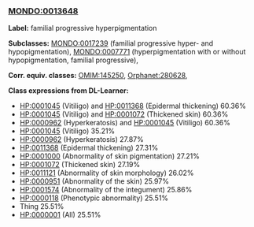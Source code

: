 
### [MONDO:0013648](http://purl.obolibrary.org/obo/MONDO_0013648)
**Label:** familial progressive hyperpigmentation

**Subclasses:** [MONDO:0017239](http://purl.obolibrary.org/obo/MONDO_0017239) (familial progressive hyper- and hypopigmentation), [MONDO:0007771](http://purl.obolibrary.org/obo/MONDO_0007771) (hyperpigmentation with or without hypopigmentation, familial progressive), 

**Corr. equiv. classes:** [OMIM:145250](http://purl.obolibrary.org/obo/OMIM_145250), [Orphanet:280628](http://www.orpha.net/ORDO/Orphanet_280628), 

**Class expressions from DL-Learner:**

- [HP:0001045](http://purl.obolibrary.org/obo/HP_0001045) (Vitiligo) and [HP:0011368](http://purl.obolibrary.org/obo/HP_0011368) (Epidermal thickening) 60.36%
- [HP:0001045](http://purl.obolibrary.org/obo/HP_0001045) (Vitiligo) and [HP:0001072](http://purl.obolibrary.org/obo/HP_0001072) (Thickened skin) 60.36%
- [HP:0000962](http://purl.obolibrary.org/obo/HP_0000962) (Hyperkeratosis) and [HP:0001045](http://purl.obolibrary.org/obo/HP_0001045) (Vitiligo) 60.36%
- [HP:0001045](http://purl.obolibrary.org/obo/HP_0001045) (Vitiligo) 35.21%
- [HP:0000962](http://purl.obolibrary.org/obo/HP_0000962) (Hyperkeratosis) 27.87%
- [HP:0011368](http://purl.obolibrary.org/obo/HP_0011368) (Epidermal thickening) 27.31%
- [HP:0001000](http://purl.obolibrary.org/obo/HP_0001000) (Abnormality of skin pigmentation) 27.21%
- [HP:0001072](http://purl.obolibrary.org/obo/HP_0001072) (Thickened skin) 27.19%
- [HP:0011121](http://purl.obolibrary.org/obo/HP_0011121) (Abnormality of skin morphology) 26.02%
- [HP:0000951](http://purl.obolibrary.org/obo/HP_0000951) (Abnormality of the skin) 25.97%
- [HP:0001574](http://purl.obolibrary.org/obo/HP_0001574) (Abnormality of the integument) 25.86%
- [HP:0000118](http://purl.obolibrary.org/obo/HP_0000118) (Phenotypic abnormality) 25.51%
- Thing 25.51%
- [HP:0000001](http://purl.obolibrary.org/obo/HP_0000001) (All) 25.51%


